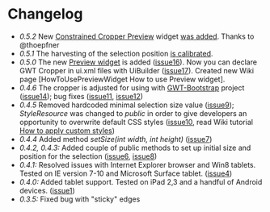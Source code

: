 # Changelog

 * *0.5.2* New [Constrained Cropper Preview](https://github.com/w32blaster/gwt-cropper/blob/master/src/main/java/com/google/code/gwt/crop/client/GWTConstrainedCropperPreview.java) widget [was added](https://github.com/w32blaster/gwt-cropper/pull/22). Thanks to @thoepfner 
 * *0.5.1* The harvesting of the selection position [is calibrated](https://github.com/w32blaster/gwt-cropper/issues/18).
 * *0.5.0* The new [Preview widget](http://wiki.gwt-cropper.googlecode.com/hg/apidocs/com/google/code/gwt/crop/client/GWTCropperPreview.html) is added ([issue16](https://github.com/w32blaster/gwt-cropper/issues/16)). Now you can declare GWT Cropper in ui.xml files with UiBuilder ([issue17](https://github.com/w32blaster/gwt-cropper/issues/17)). Created new Wiki page [HowToUsePreviewWidget How to use Preview widget].
 * *0.4.6* The cropper is adjusted for using with [GWT-Bootstrap](http://gwtbootstrap.github.io) project ([issue14](https://github.com/w32blaster/gwt-cropper/issues/14)); bug fixes ([issue11](https://github.com/w32blaster/gwt-cropper/issues/11), [issue12](https://github.com/w32blaster/gwt-cropper/issues/12))
 * *0.4.5* Removed hardcoded minimal selection size value ([issue9](https://github.com/w32blaster/gwt-cropper/issues/9)); _StyleResource_ was changed to *public* in order to give developers an opportunity to overwrite default CSS styles ([issue10](https://github.com/w32blaster/gwt-cropper/issues/10), read Wiki tutorial [How to apply custom styles](http://code.google.com/p/gwt-cropper/wiki/Styling)) 
 * *0.4.4* Added method _setSize(int width, int height)_ ([issue7](https://github.com/w32blaster/gwt-cropper/issues/7))
 * *0.4.2, 0.4.3:* Added couple of public methods to set up initial size and position for the selection ([issue6](https://github.com/w32blaster/gwt-cropper/issues/6), [issue8](https://github.com/w32blaster/gwt-cropper/issues/8))
 * *0.4.1:* Resolved issues with Internet Explorer browser and Win8 tablets. Tested on IE version 7-10 and Microsoft Surface tablet. ([issue4](https://github.com/w32blaster/gwt-cropper/issues/4))
 * *0.4.0:* Added tablet support. Tested on iPad 2,3 and a handful of Android devices. ([issue1](https://github.com/w32blaster/gwt-cropper/issues/1))
 * *0.3.5:* Fixed bug with "sticky" edges
